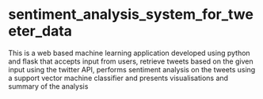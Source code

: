 # sentiment_analysis_system_for_tweeter_data
This is a web based machine learning application developed using python and flask that accepts input from users, retrieve tweets based on the given input using the twitter API, performs sentiment analysis on the tweets using a support vector machine classifier and presents visualisations and summary of the analysis
